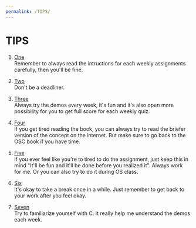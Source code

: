 ```yaml
---
permalink: /TIPS/
---
```


# TIPS

1. [One](https://en.wikipedia.org/wiki/1)<br>
Remember to always read the intructions for each weekly assignments carefully, then you'll be fine.

2. [Two](https://en.wikipedia.org/wiki/2)<br>
Don't be a deadliner.

3. [Three](https://en.wikipedia.org/wiki/3)<br>
Always try the demos every week, it's fun and it's also open more possibility for you to get full score for each weekly quiz.

4. [Four](https://en.wikipedia.org/wiki/4)<br>
If you get tired reading the book, you can always try to read the briefer version of the concept on the internet. But make sure to go back to the OSC book if you have time.

5. [Five](https://en.wikipedia.org/wiki/5)<br>
If you ever feel like you're to tired to do the assignment, just keep this in mind "It'll be fun and it'll be done before you realized it". Always work for me.
Or you can also try to do it during OS class.

6. [Six](https://en.wikipedia.org/wiki/6)<br>
It's okay to take a break once in a while. Just remember to get back to your work after you feel okay.

7. [Seven](https://en.wikipedia.org/wiki/7)<br>
Try to familiarize yourself with C. It really help me understand the demos each week.
